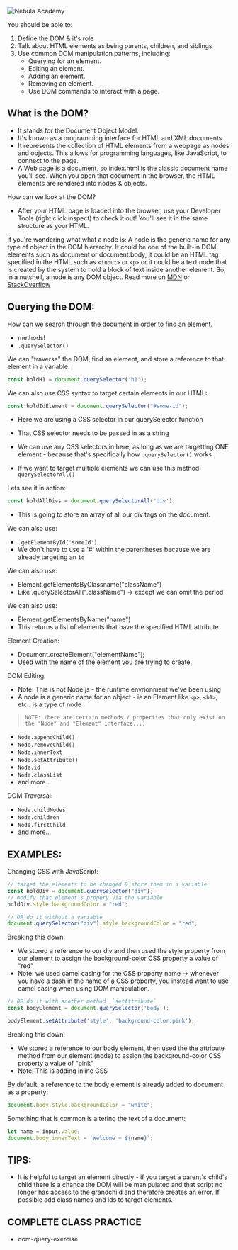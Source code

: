 ![Nebula Academy](https://nebulaacademy.com/static/media/NebulaAcademyLogoNextToTitle.7d951a1b.png)

You should be able to:
1. Define the DOM & it's role
2. Talk about HTML elements as being parents, children, and siblings
3. Use common DOM manipulation patterns, including:
    - Querying for an element.
    - Editing an element.
    - Adding an element.
    - Removing an element.
    - Use DOM commands to interact with a page.

## What is the DOM?
- It stands for the Document Object Model. 
- It's known as a programming interface for HTML and XML documents
- It represents the collection of HTML elements from a webpage as nodes and objects. This allows for programming languages, like JavaScript, to connect to the page.
- A Web page is a document, so index.html is the classic document name you'll see. When you open that document in the browser, the HTML elements are rendered into nodes & objects.

How can we look at the DOM?
- After your HTML page is loaded into the browser, use your Developer Tools (right click inspect) to check it out! You'll see it in the same structure as your HTML.

If you're wondering what what a node is:
A node is the generic name for any type of object in the DOM hierarchy. It could be one of the built-in DOM elements such as document or document.body, it could be an HTML tag specified in the HTML such as `<input>` or `<p>` or it could be a text node that is created by the system to hold a block of text inside another element. So, in a nutshell, a node is any DOM object.
Read more on [MDN](https://developer.mozilla.org/en-US/docs/Web/API/Document_Object_Model/Introduction
) or [StackOverflow](https://stackoverflow.com/questions/9979172/difference-between-node-object-and-element-object)

## Querying the DOM:
How can we search through the document in order to find an element.
- methods!
- `.querySelector()`

We can "traverse" the DOM, find an element, and store a reference to that element in a variable.
```javascript
const holdH1 = document.querySelector('h1');
```

We can also use CSS syntax to target certain elements in our HTML:
```javascript
const holdIdElement = document.querySelector("#some-id");
```
- Here we are using a CSS selector in our querySelector function
- That CSS selector needs to be passed in as a string
- We can use any CSS selectors in here, as long as we are targetting ONE element - because that's specifically how `.querySelector()` works

- If we want to target multiple elements we can use this method: `querySelectorAll()`

Lets see it in action:
```js
const holdAllDivs = document.querySelectorAll('div');
```
- This is going to store an array of all our div tags on the document.
    
We can also use:
- `.getElementById('someId')`
- We don't have to use a '#' within the parentheses because we are already targeting an `id`

We can also use:
- Element.getElementsByClassname("className")
- Like .querySelectorAll(".className") -> except we can omit the period

We can also use:
- Element.getElementsByName("name")
- This returns a list of elements that have the specified HTML attribute.

Element Creation:
- Document.createElement("elementName");
- Used with the name of the element you are trying to create.

DOM Editing:
- Note: This is not Node.js - the runtime envrionment we've been using
- A node is a generic name for an object - ie an Element like `<p>`, `<h1>`, etc.. is a type of node

>``` NOTE: there are certain methods / properties that only exist on the "Node" and "Element" interface...) ```

- `Node.appendChild()`
- `Node.removeChild()`
- `Node.innerText`
- `Node.setAttribute()`
- `Node.id`
- `Node.classList`
- and more...

DOM Traversal:
- `Node.childNodes`
- `Node.children`
- `Node.firstChild`
- and more...

## EXAMPLES:
Changing CSS with JavaScript:
```js
// target the elements to be changed & store them in a variable
const holdDiv = document.querySelector("div");
// modify that element's propery via the variable
holdDiv.style.backgroundColor = "red";

// OR do it without a variable
document.querySelector("div").style.backgroundColor = "red";
```
Breaking this down:
- We stored a reference to our div and then used the style property from our element to assign the background-color CSS property a value of "red"
- Note: we used camel casing for the CSS property name -> whenever you have a dash in the name of a CSS property, you instead want to use camel casing when using DOM manipulation.
```js
// OR do it with another method  `setAttribute`
const bodyElement = document.querySelector('body');

bodyElement.setAttribute('style', 'background-color:pink');
```
Breaking this down:
- We stored a reference to our body element, then used the the attribute method from our element (node) to assign the background-color CSS property a value of "pink" 
- Note: This is adding inline CSS

By default, a reference to the body element is already added to document as a property:
```js
document.body.style.backgroundColor = "white";
```
Something that is common is altering the text of a document:
```js
let name = input.value;
document.body.innerText = `Welcome + ${name}`;
```
## TIPS:
- It is helpful to target an element directly - if you target a parent's child's child there is a chance the DOM will be manipulated and that script no longer has access to the grandchild and therefore creates an error. If possible add class names and ids to target elements. 

## COMPLETE CLASS PRACTICE
- dom-query-exercise
